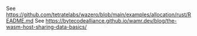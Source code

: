 See https://github.com/tetratelabs/wazero/blob/main/examples/allocation/rust/README.md
See https://bytecodealliance.github.io/wamr.dev/blog/the-wasm-host-sharing-data-basics/
